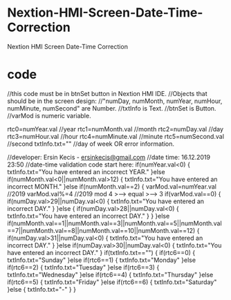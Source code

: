 # Nextion-HMI-Screen-Date-Time-Correction
Nextion HMI Screen Date-Time Correction

# code
//this code must be in btnSet button in Nextion HMI IDE.
//Objects that should be in the screen design:
//"numDay, numMonth, numYear, numHour, numMinute, numSecond" are Number.
//txtInfo is Text.
//btnSet is Button.
//varMod is numeric variable.

rtc0=numYear.val //year
rtc1=numMonth.val //month
rtc2=numDay.val //day
rtc3=numHour.val //hour
rtc4=numMinute.val //minute
rtc5=numSecond.val //second
txtInfo.txt="" //day of week OR error information.

//developer: Ersin Kecis - ersinkecis@gmail.com
//date time: 16.12.2019 23:50
//date-time validation code start here:
if(numYear.val<0)
{
  txtInfo.txt="You have entered an incorrect YEAR."
}else if(numMonth.val<0||numMonth.val>12)
{
  txtInfo.txt="You have entered an incorrect MONTH."
}else if(numMonth.val==2)
{
  varMod.val=numYear.val //2019
  varMod.val%=4 //2019 mod 4 >--> equal >--> 3
  if(varMod.val==0)
  {
    if(numDay.val>29||numDay.val<0)
    {
      txtInfo.txt="You have entered an incorrect DAY."
    }
  }else
  {
    if(numDay.val>28||numDay.val<0)
    {
      txtInfo.txt="You have entered an incorrect DAY."
    }
  }
}else if(numMonth.val==1||numMonth.val==3||numMonth.val==5||numMonth.val==7||numMonth.val==8||numMonth.val==10||numMonth.val==12)
{
  if(numDay.val>31||numDay.val<0)
  {
    txtInfo.txt="You have entered an incorrect DAY."
  }
}else if(numDay.val>30||numDay.val<0)
{
  txtInfo.txt="You have entered an incorrect DAY."
}
if(txtInfo.txt=="")
{
  if(rtc6==0)
  {
    txtInfo.txt="Sunday"
  }else if(rtc6==1)
  {
    txtInfo.txt="Monday"
  }else if(rtc6==2)
  {
    txtInfo.txt="Tuesday"
  }else if(rtc6==3)
  {
    txtInfo.txt="Wednesday"
  }else if(rtc6==4)
  {
    txtInfo.txt="Thursday"
  }else if(rtc6==5)
  {
    txtInfo.txt="Friday"
  }else if(rtc6==6)
  {
    txtInfo.txt="Saturday"
  }else
  {
    txtInfo.txt="-"
  }
}
